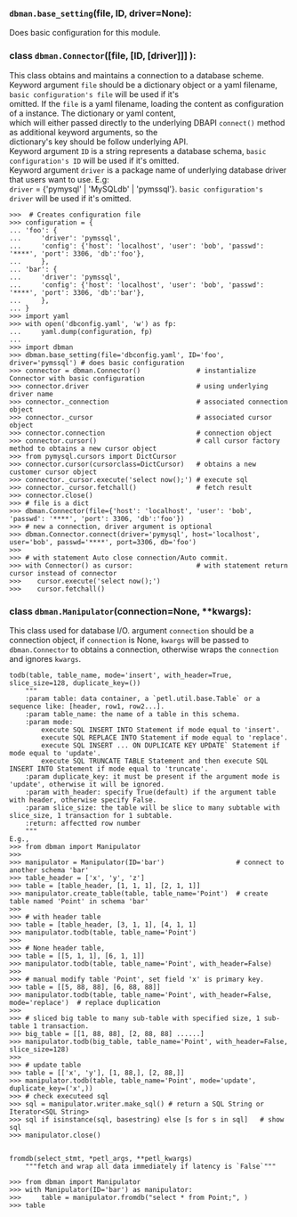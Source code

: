 


### ``dbman.base_setting``(file, ID, driver=None):
Does basic configuration for this module. 
    

### class ``dbman.Connector``([file, [ID, [driver]]] ):
This class obtains and maintains a connection to a database scheme.<br />
Keyword argument `file` should be a dictionary object or a yaml filename, `basic configuration's file` will be used if it's <br />
omitted. If the `file` is a yaml filename, loading the content as configuration of a instance. The dictionary or yaml content,<br />
which will either passed directly to the underlying DBAPI ``connect()`` method as additional keyword arguments, so the <br />
dictionary's key should be follow underlying API.<br />
Keyword argument `ID` is a string represents a database schema, `basic configuration's ID` will be used if it's omitted.<br />
Keyword argument `driver` is a package name of underlying database driver that users want to use. E.g:<br /> 
`driver` = {'pymysql' | 'MySQLdb' | 'pymssql'}. `basic configuration's driver` will be used if it's omitted.<br />
	
```
>>>  # Creates configuration file
>>> configuration = {
... 'foo': {
...     'driver': 'pymssql',
...     'config': {'host': 'localhost', 'user': 'bob', 'passwd': '****', 'port': 3306, 'db':'foo'},
...     },
... 'bar': {
...     'driver': 'pymssql',
...     'config': {'host': 'localhost', 'user': 'bob', 'passwd': '****', 'port': 3306, 'db':'bar'},
...     },
... }
>>> import yaml
>>> with open('dbconfig.yaml', 'w') as fp:
...     yaml.dump(configuration, fp)
...
>>> import dbman
>>> dbman.base_setting(file='dbconfig.yaml', ID='foo', driver='pymssql') # does basic configuration
>>> connector = dbman.Connector()              # instantialize Connector with basic configuration
>>> connector.driver                           # using underlying driver name
>>> connector._connection                      # associated connection object
>>> connector._cursor                          # associated cursor object
>>> connector.connection                       # connection object
>>> connector.cursor()                         # call cursor factory method to obtains a new cursor object
>>> from pymysql.cursors import DictCursor
>>> connector.cursor(cursorclass=DictCursor)   # obtains a new customer cursor object
>>> connector._cursor.execute('select now();') # execute sql
>>> connector._cursor.fetchall()               # fetch result
>>> connector.close()
>>> # file is a dict
>>> dbman.Connector(file={'host': 'localhost', 'user': 'bob', 'passwd': '****', 'port': 3306, 'db':'foo'}) 
>>> # new a connection, driver argument is optional
>>> dbman.Connector.connect(driver='pymysql', host='localhost', user='bob', passwd='****', port=3306, db='foo') 
>>> 
>>> # with statement Auto close connection/Auto commit. 
>>> with Connector() as cursor:                # with statement return cursor instead of connector
>>>    cursor.execute('select now();')
>>>	   cursor.fetchall()
```

### class ``dbman.Manipulator``(connection=None, **kwargs):
This class used for database I/O. argument `connection` should be a connection object, if `connection` is None, 
`kwargs` will be passed to `dbman.Connector` to obtains a connection, otherwise wraps the `connection` and ignores `kwargs`.

    todb(table, table_name, mode='insert', with_header=True, slice_size=128, duplicate_key=())
    	"""
        :param table: data container, a `petl.util.base.Table` or a sequence like: [header, row1, row2...].
        :param table_name: the name of a table in this schema.
        :param mode:
            execute SQL INSERT INTO Statement if mode equal to 'insert'.
            execute SQL REPLACE INTO Statement if mode equal to 'replace'.
            execute SQL INSERT ... ON DUPLICATE KEY UPDATE` Statement if mode equal to 'update'.
            execute SQL TRUNCATE TABLE Statement and then execute SQL INSERT INTO Statement if mode equal to 'truncate'.
        :param duplicate_key: it must be present if the argument mode is 'update', otherwise it will be ignored.
        :param with_header: specify True(default) if the argument table with header, otherwise specify False.
        :param slice_size: the table will be slice to many subtable with slice_size, 1 transaction for 1 subtable.
		:return: affectted row number
        """
    E.g.,
    >>> from dbman import Manipulator
    >>> 
    >>> manipulator = Manipulator(ID='bar')                  # connect to another schema 'bar'
    >>> table_header = ['x', 'y', 'z']
    >>> table = [table_header, [1, 1, 1], [2, 1, 1]]
    >>> manipulator.create_table(table, table_name='Point')  # create table named 'Point' in schema 'bar'
    >>>
    >>> # with header table
    >>> table = [table_header, [3, 1, 1], [4, 1, 1]
    >>> manipulator.todb(table, table_name='Point')
    >>>
    >>> # None header table,
    >>> table = [[5, 1, 1], [6, 1, 1]]
    >>> manipulator.todb(table, table_name='Point', with_header=False)
	>>>
	>>> # manual modify table 'Point', set field 'x' is primary key.
    >>> table = [[5, 88, 88], [6, 88, 88]]
    >>> manipulator.todb(table, table_name='Point', with_header=False, mode='replace')  # replace duplication
    >>>
    >>> # sliced big table to many sub-table with specified size, 1 sub-table 1 transaction.
    >>> big_table = [[1, 88, 88], [2, 88, 88] ......]
    >>> manipulator.todb(big_table, table_name='Point', with_header=False, slice_size=128)
    >>>
    >>> # update table
    >>> table = [['x', 'y'], [1, 88,], [2, 88,]]
    >>> manipulator.todb(table, table_name='Point', mode='update', duplicate_key=('x',))
    >>> # check executeed sql
    >>> sql = manipulator.writer.make_sql() # return a SQL String or Iterator<SQL String>
    >>> sql if isinstance(sql, basestring) else [s for s in sql]   # show sql
    >>> manipulator.close()

	
    fromdb(select_stmt, *petl_args, **petl_kwargs)
    	"""fetch and wrap all data immediately if latency is `False`"""
	
    >>> from dbman import Manipulator 
    >>> with Manipulator(ID='bar') as manipulator:
    >>>     table = manipulator.fromdb("select * from Point;", )
    >>> table
    
